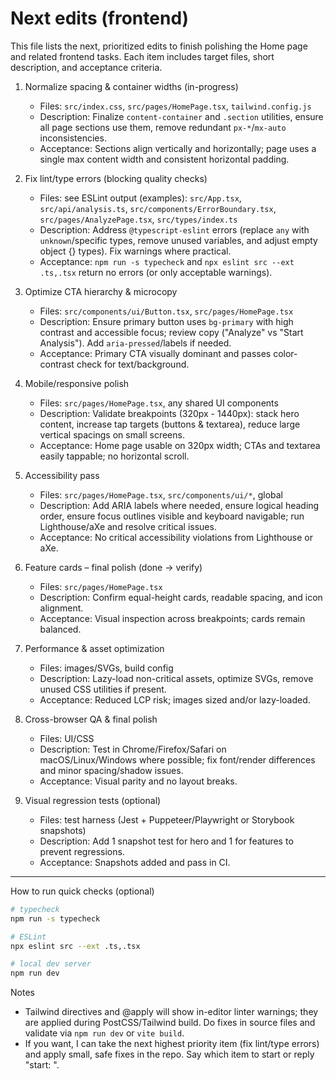 # Next edits (frontend)

This file lists the next, prioritized edits to finish polishing the Home page and related frontend tasks. Each item includes target files, short description, and acceptance criteria.

1) Normalize spacing & container widths (in-progress)
   - Files: `src/index.css`, `src/pages/HomePage.tsx`, `tailwind.config.js`
   - Description: Finalize `content-container` and `.section` utilities, ensure all page sections use them, remove redundant `px-*`/`mx-auto` inconsistencies.
   - Acceptance: Sections align vertically and horizontally; page uses a single max content width and consistent horizontal padding.

2) Fix lint/type errors (blocking quality checks)
   - Files: see ESLint output (examples): `src/App.tsx`, `src/api/analysis.ts`, `src/components/ErrorBoundary.tsx`, `src/pages/AnalyzePage.tsx`, `src/types/index.ts`
   - Description: Address `@typescript-eslint` errors (replace `any` with `unknown`/specific types, remove unused variables, and adjust empty object {} types). Fix warnings where practical.
   - Acceptance: `npm run -s typecheck` and `npx eslint src --ext .ts,.tsx` return no errors (or only acceptable warnings).

3) Optimize CTA hierarchy & microcopy
   - Files: `src/components/ui/Button.tsx`, `src/pages/HomePage.tsx`
   - Description: Ensure primary button uses `bg-primary` with high contrast and accessible focus; review copy ("Analyze" vs "Start Analysis"). Add `aria-pressed`/labels if needed.
   - Acceptance: Primary CTA visually dominant and passes color-contrast check for text/background.

4) Mobile/responsive polish
   - Files: `src/pages/HomePage.tsx`, any shared UI components
   - Description: Validate breakpoints (320px - 1440px): stack hero content, increase tap targets (buttons & textarea), reduce large vertical spacings on small screens.
   - Acceptance: Home page usable on 320px width; CTAs and textarea easily tappable; no horizontal scroll.

5) Accessibility pass
   - Files: `src/pages/HomePage.tsx`, `src/components/ui/*`, global
   - Description: Add ARIA labels where needed, ensure logical heading order, ensure focus outlines visible and keyboard navigable; run Lighthouse/aXe and resolve critical issues.
   - Acceptance: No critical accessibility violations from Lighthouse or aXe.

6) Feature cards – final polish (done → verify)
   - Files: `src/pages/HomePage.tsx`
   - Description: Confirm equal-height cards, readable spacing, and icon alignment.
   - Acceptance: Visual inspection across breakpoints; cards remain balanced.

7) Performance & asset optimization
   - Files: images/SVGs, build config
   - Description: Lazy-load non-critical assets, optimize SVGs, remove unused CSS utilities if present.
   - Acceptance: Reduced LCP risk; images sized and/or lazy-loaded.

8) Cross-browser QA & final polish
   - Files: UI/CSS
   - Description: Test in Chrome/Firefox/Safari on macOS/Linux/Windows where possible; fix font/render differences and minor spacing/shadow issues.
   - Acceptance: Visual parity and no layout breaks.

9) Visual regression tests (optional)
   - Files: test harness (Jest + Puppeteer/Playwright or Storybook snapshots)
   - Description: Add 1 snapshot test for hero and 1 for features to prevent regressions.
   - Acceptance: Snapshots added and pass in CI.

---

How to run quick checks (optional)

```bash
# typecheck
npm run -s typecheck

# ESLint
npx eslint src --ext .ts,.tsx

# local dev server
npm run dev
```

Notes
- Tailwind directives and @apply will show in-editor linter warnings; they are applied during PostCSS/Tailwind build. Do fixes in source files and validate via `npm run dev` or `vite build`.
- If you want, I can take the next highest priority item (fix lint/type errors) and apply small, safe fixes in the repo. Say which item to start or reply "start: <id>".
